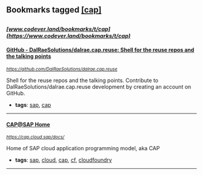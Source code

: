 ## Bookmarks tagged [[cap]](https://www.codever.land/search?q=[cap])

_<sup><sup>[www.codever.land/bookmarks/t/cap](https://www.codever.land/bookmarks/t/cap)</sup></sup>_
---
#### [GitHub - DalRaeSolutions/dalrae.cap.reuse: Shell for the reuse repos and the talking points](https://github.com/DalRaeSolutions/dalrae.cap.reuse)
_<sup>https://github.com/DalRaeSolutions/dalrae.cap.reuse</sup>_

Shell for the reuse repos and the talking points. Contribute to DalRaeSolutions/dalrae.cap.reuse development by creating an account on GitHub.
* **tags**: [sap](../tagged/sap.md), [cap](../tagged/cap.md)
---
#### [CAP@SAP Home](https://cap.cloud.sap/docs/)
_<sup>https://cap.cloud.sap/docs/</sup>_

Home of SAP cloud application programming model, aka CAP
* **tags**: [sap](../tagged/sap.md), [cloud](../tagged/cloud.md), [cap](../tagged/cap.md), [cf](../tagged/cf.md), [cloudfoundry](../tagged/cloudfoundry.md)
---
